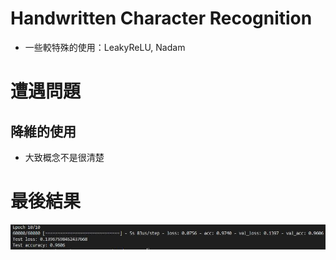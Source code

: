 [perf]:https://github.com/buaXD/ML2018_410421230/blob/master/Assignment2/Pic/giveup.jpg

# Handwritten Character Recognition

* 一些較特殊的使用：LeakyReLU, Nadam

# 遭遇問題
## 降維的使用
* 大致概念不是很清楚

# 最後結果
![perf]


